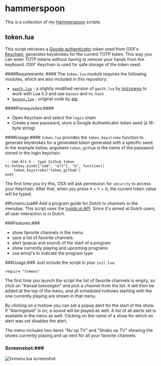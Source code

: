 # hammerspoon
This is a collection of my [Hammerspoon](http://hammerspoon.org) scripts.

## token.lua
This script retrieves a [Google authenticator](https://github.com/google/google-authenticator) token seed from OSX's [Keychain](https://en.wikipedia.org/wiki/Keychain_%28software%29), generates keystrokes for the current TOTP token. This way you can enter TOTP tokens without having to remove your hands from the keyboard. OSX' Keychain is used for safe storage of the token seed.

####Requirements: ####
The `token.lua` module requires the following modules, which are also included in this repository:
- [`gauth.lua`](https://github.com/teunvink/hammerspoon/blob/master/gauth.lua) - a slightly modified version of `gauth.lua`  by [imzyxwvu](https://github.com/imzyxwvu/lua-gauth) to work with Lua 5.3 and use `basexx` and `hs.hash`
- [`basexx.lua`](https://github.com/teunvink/hammerspoon/blob/master/basexx.lua) - original code by [aiq](https://github.com/aiq/basexx)

####Prerequisites:####
- Open Keychain and select the `login` chain
- Create a new password, store a Google Authenticator token seed (a 16-byte string)

####Usage:####
`token.lua` provides the `token_keystroke` function to generate keystrokes for a generated token generated with a specific seed. In the example below, argument `token_github` is the name of the password stored in the login keychain.

    -- Cmd-Alt-G - type Github token  
    hs.hotkey.bind({"cmd", "alt"}, "G", function()
        token_keystroke("token_github")
    end)
    
The first time you try this, OSX will ask permission for `security` to access your Keychain. After that, when you press <kbd>⌘</kbd> + <kbd>⌥</kbd> + <kbd>G</kbd>, the current token value will be typed.

##tvmenu.lua##
Add a program guide for Dutch tv channels to the menubar. This script uses the [tvgids.nl API](https://tvgids.nl). Since it's aimed at Dutch users, all user interaction is in Dutch.

###Features:###
- show favorite channels in the menu
- save a list of favorite channels
- alert (popup and sound) of the start of a program
- show currently playing and upcoming programs
- use emoji's to indicate the program type

###Usage:###
Just include the script in your `init.lua`:

    require "tvmenu"

The first time you launch the script the list of favorite channels is empty, so click on "Kanaal toevoegen" and pick a channel from the list. It will then be added at the top of the menu, and all scheduled tvshows starting with the one currently playing are shown in that menu.

By clicking on a tvshow you can set a popup alert for the start of the show. If "Alarmgeluid" is on, a sound will be played as well. A list of all alerts set is available in the menu as well. Clicking on the name of a show for which an alert was set disables the alert.

The menu includes two items "Nu op TV" and "Straks op TV" showing the shows currently playing and up next for all your favorite channels.

### Screenshot:###
![tvmenu.lua screenshot](https://raw.githubusercontent.com/teunvink/hammerspoon/master/images/tvmenu.png "Screenshot")

